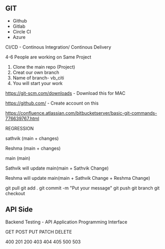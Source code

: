 GIT 
---

- Github
- Gitlab
- Circle CI
- Azure

CI/CD - Continous Integration/ Continous Delivery

4-6 People are working on Same Project

1. Clone the main repo (Project)
2. Creat our own branch
3. Name of branch- vb_citi
4. You will start your work


https://git-scm.com/downloads - Download this for MAC

https://github.com/ - Create account on this

https://confluence.atlassian.com/bitbucketserver/basic-git-commands-776639767.html

REGRESSION

sathvik
(main + changes)



Reshma
(main + changes)

main
(main)

Sathvik will update
main(main + Sathvik Change)

Reshma will update
main(main + Sathvik Change + Reshma Change)


git pull
git add .
git commit -m "Put your message"
git push
git branch <branchname>
git checkout <branchname>


API Side
--------

Backend Testing - API 
Application Programming Interface

GET
POST
PUT 
PATCH 
DELETE

400
201
200
403
404
405
500 
503






